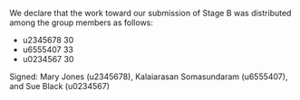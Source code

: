 We declare that the work toward our submission of Stage B was distributed among the group members as follows:

* u2345678 30
* u6555407 33
* u0234567 30

Signed: Mary Jones (u2345678), Kalaiarasan Somasundaram (u6555407), and Sue Black (u0234567)
